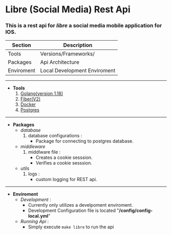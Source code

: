# Libre (Social Media) Rest Api

### This is a rest api for *libre* a social media mobile application for IOS.

| Section | Description |
| ----------- | ----------- |
| Tools | Versions/Frameworks/ |
| Packages | Api Architecture |
| Enviroment | Local Development Enviroment

---
- **Tools**
    1. [Golang(version 1.18)](https://go.dev/)
    2. [Fiber(V2)](https://docs.gofiber.io/)
    3. [Docker](https://docs.docker.com/get-docker/)
    4. [Postgres](https://www.postgresql.org/download/)

---
- **Packages**
    - *database*
        1. database configurations
            : 
            - Package for connecting to postgres database.
    - *middleware*
        1. middlware file
            : 
              - Creates a cookie sesssion.
              - Verifies a cookie sesssion.
    - *utils*
        1. logs
            : 
             - custom logging for REST api.
---
- **Enviroment**
    - *Development*
        : 
        - Currently only utilizes a develpoment enviroment.
        - Development Configuration file is located "**/config/config-local.yml**"
    - *Running Api*
        : 
        - Simply execute ``` make libre ``` to run the api
      
 
